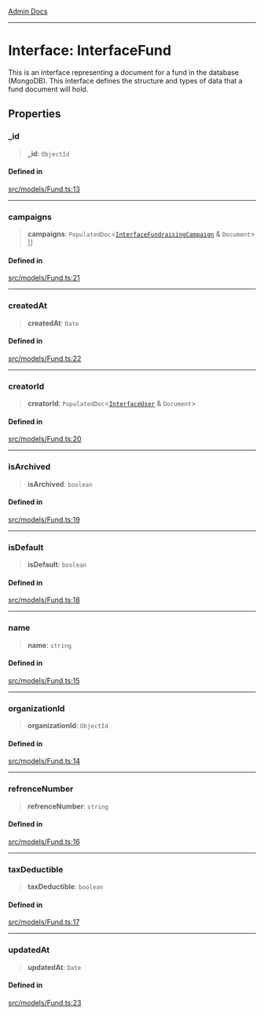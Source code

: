 [Admin Docs](/)

***

# Interface: InterfaceFund

This is an interface representing a document for a fund in the database (MongoDB).
This interface defines the structure and types of data that a fund document will hold.

## Properties

### \_id

> **\_id**: `ObjectId`

#### Defined in

[src/models/Fund.ts:13](https://github.com/Suyash878/talawa-api/blob/cfd688207611ba245c99edd8dbaccb2cdbf6a043/src/models/Fund.ts#L13)

***

### campaigns

> **campaigns**: `PopulatedDoc`\<[`InterfaceFundraisingCampaign`](../../FundraisingCampaign/interfaces/InterfaceFundraisingCampaign.md) & `Document`\>[]

#### Defined in

[src/models/Fund.ts:21](https://github.com/Suyash878/talawa-api/blob/cfd688207611ba245c99edd8dbaccb2cdbf6a043/src/models/Fund.ts#L21)

***

### createdAt

> **createdAt**: `Date`

#### Defined in

[src/models/Fund.ts:22](https://github.com/Suyash878/talawa-api/blob/cfd688207611ba245c99edd8dbaccb2cdbf6a043/src/models/Fund.ts#L22)

***

### creatorId

> **creatorId**: `PopulatedDoc`\<[`InterfaceUser`](../../User/interfaces/InterfaceUser.md) & `Document`\>

#### Defined in

[src/models/Fund.ts:20](https://github.com/Suyash878/talawa-api/blob/cfd688207611ba245c99edd8dbaccb2cdbf6a043/src/models/Fund.ts#L20)

***

### isArchived

> **isArchived**: `boolean`

#### Defined in

[src/models/Fund.ts:19](https://github.com/Suyash878/talawa-api/blob/cfd688207611ba245c99edd8dbaccb2cdbf6a043/src/models/Fund.ts#L19)

***

### isDefault

> **isDefault**: `boolean`

#### Defined in

[src/models/Fund.ts:18](https://github.com/Suyash878/talawa-api/blob/cfd688207611ba245c99edd8dbaccb2cdbf6a043/src/models/Fund.ts#L18)

***

### name

> **name**: `string`

#### Defined in

[src/models/Fund.ts:15](https://github.com/Suyash878/talawa-api/blob/cfd688207611ba245c99edd8dbaccb2cdbf6a043/src/models/Fund.ts#L15)

***

### organizationId

> **organizationId**: `ObjectId`

#### Defined in

[src/models/Fund.ts:14](https://github.com/Suyash878/talawa-api/blob/cfd688207611ba245c99edd8dbaccb2cdbf6a043/src/models/Fund.ts#L14)

***

### refrenceNumber

> **refrenceNumber**: `string`

#### Defined in

[src/models/Fund.ts:16](https://github.com/Suyash878/talawa-api/blob/cfd688207611ba245c99edd8dbaccb2cdbf6a043/src/models/Fund.ts#L16)

***

### taxDeductible

> **taxDeductible**: `boolean`

#### Defined in

[src/models/Fund.ts:17](https://github.com/Suyash878/talawa-api/blob/cfd688207611ba245c99edd8dbaccb2cdbf6a043/src/models/Fund.ts#L17)

***

### updatedAt

> **updatedAt**: `Date`

#### Defined in

[src/models/Fund.ts:23](https://github.com/Suyash878/talawa-api/blob/cfd688207611ba245c99edd8dbaccb2cdbf6a043/src/models/Fund.ts#L23)
